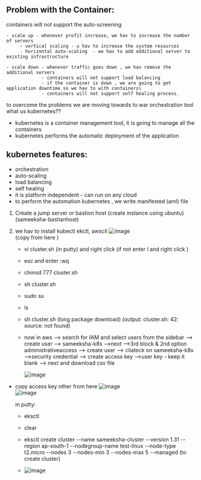 Problem with the Container:
--------------------------
containers will not support the auto-screening
```
- scale up - whenever profit increase, we hav to increase the number of servers
     - vertical scaling - u hav to increase the system resources
     - horizontal auto-scaling  - we hav to add additional server to existing infrastructure
```
```
- scale down - whenever traffic goes down , we hav remove the additional servers
             - containers will not support load balancing
             - if the container is down , we are going to get application downtime so we hav to with containers\
             - containers will not support self healing process.
```
to overcome the problems we are moving towards to war orchestration tool
<br>
what us kubernetes??
+ kubernetes is a container management tool, it is going to manage all the containers
+ kubernetes performs the automatic deployment of the application

kubernetes features:
---------------------
+ orchestration
+ auto-scaling
+ load balancing
+ self healing
+ it is platform independent - can run on any cloud
+ to perform the automation kubernetes , we write manifested (aml) file


1. Create a jump server or bastion host  (create instance using ubuntu) (sameeksha-bastianhost)

2. we hav to install kubectl ekctl, awscli
   ![image](https://github.com/user-attachments/assets/f1dbb659-26a0-4ddb-b82e-29524cc48be4) <br> (copy from here )
   - vi cluster.sh (in putty) and right click (if not enter I and right click )
   - esc and enter :wq
   - chmod 777 cluster.sh
   - sh cluster.sh
   - sudo su
   - ls
   - sh cluster.sh (long package download) (output: cluster.sh: 42: source: not found)
   - now in aws --> search for IAM and select users from the sidebar --> create user --> sameeksha-k8s -->next -->3rd block & 2nd option administrativeaccess --> create user --> cliateck on sameeksha-k8s -->security credential --> create access key -->user key - keep it blank --> next and download csv file

     ![image](https://github.com/user-attachments/assets/be8f6a57-e0c6-485f-bb64-cd212bec3ef4)
  - copy access key other from here
     ![image](https://github.com/user-attachments/assets/803d06cd-787f-42de-80e3-2c96c7972019)
    <br>
     ![image](https://github.com/user-attachments/assets/ef2754d6-0a68-4c75-964f-f279df0c8129)

     in putty:
     - eksctl
     - clear
     - eksctl create cluster --name sameeksha-cluster --version 1.31 --region ap-south-1 --nodegroup-name test-linux --node-type t2.micro --nodes 3 --nodes-min 3 --nodes-max 5 --managed  (to create cluster)
   
     - ![image](https://github.com/user-attachments/assets/a757acfc-6553-4bc3-a028-1eec04b04051)


     

